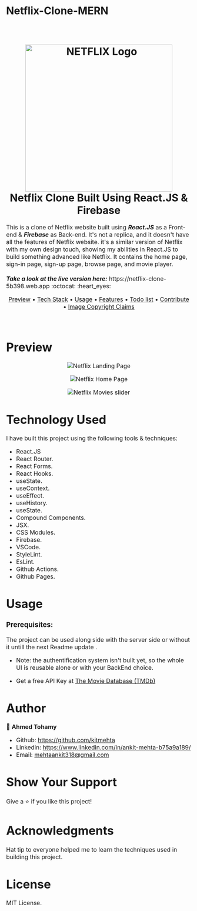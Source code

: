 # Netflix-Clone-MERN
<br>
<h1 align="center">
  <img title="Netflix" src="https://fhsknightlife.com/wp-content/uploads/2020/04/uVASXqvMzyUrAPfSn9pMtxOC7s89ulzdDKBdtqCP.png" alt="NETFLIX Logo" width="400" />
  <br>
  Netflix Clone Built Using React.JS & Firebase
</h1>

<p><font size="3">
  This is a clone of Netflix website built using <strong><em>React.JS</em></strong> as a Front-end & <strong><em>Firebase</em></strong> as Back-end. It's not a replica, and it     doesn't have all the features of Netflix website. it's a similar version of Netflix with my own design touch, showing my abilities in React.JS to build something advanced       like Netflix. It contains the home page, sign-in page, sign-up page, browse page, and movie player.
  <br><br> 
  <strong><em>Take a look at the live version here:</em></strong> https://netflix-clone-5b398.web.app :octocat: :heart_eyes:
</p>


<p align="center">
  <a href="#preview">Preview</a> •
  <a href="#tech-stack">Tech Stack</a> •
  <a href="#usage">Usage</a> •
  <a href="#features">Features</a> •
  <a href="#todo-list">Todo list</a> •
  <a href="#contribute">Contribute</a> •
  <a href="#image-copyright-claims">Image Copyright Claims</a> 
</p>

<br>

# Preview

<p align="center">
  <img src="img/image3.PNG"
     alt="Netflix Landing Page" >
</p>

<p align="center">
  <img src="img/image1.PNG"
     alt="Netflix Home Page" >
</p>
<p align="center">
  <img src="img/image2.PNG"
     alt="Netflix Movies slider" >
</p>


# Technology Used

I have built this project using the following tools & techniques:
- React.JS
- React Router.
- React Forms.
- React Hooks.
- useState.
- useContext.
- useEffect.
- useHistory.
- useState.
- Compound Components.
- JSX.
- CSS Modules.
- Firebase.
- VSCode.
- StyleLint.
- EsLint.
- Github Actions.
- Github Pages.

# Usage

### Prerequisites:

The project can be used along side with the server side or without it untill the next Readme update .

-    Note: the authentification system isn't built yet, so the whole UI is reusable alone or with your BackEnd choice.

-    Get a free API Key at [The Movie Database (TMDb)](www.themoviedb.org)

# Author

👤 **Ahmed Tohamy**
- Github: https://github.com/kitmehta
- Linkedin: https://www.linkedin.com/in/ankit-mehta-b75a9a189/
- Email: mehtaankit318@gmail.com

# Show Your Support

Give a ⭐️ if you like this project!

# Acknowledgments

Hat tip to everyone helped me to learn the techniques used in building this project.

# License 

MIT License.
